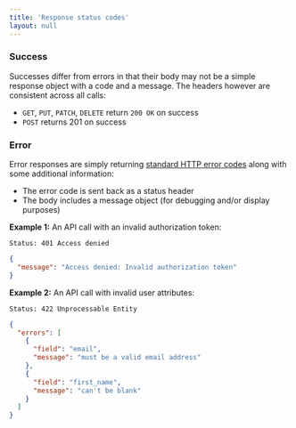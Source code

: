 ```yaml
---
title: 'Response status codes'
layout: null
---
```


### Success

Successes differ from errors in that their body may not be a simple response object with a code and a message. The headers however are consistent across all calls:

* `GET`, `PUT`, `PATCH`, `DELETE` return `200 OK` on success
* `POST` returns 201 on success

### Error

Error responses are simply returning [standard HTTP error codes](http://www.w3.org/Protocols/rfc2616/rfc2616-sec10.html) along with some additional information:

* The error code is sent back as a status header
* The body includes a message object (for debugging and/or display purposes)

**Example 1:** An API call with an invalid authorization token:

```
Status: 401 Access denied
```

``` json
{
  "message": "Access denied: Invalid authorization token"
}
```

**Example 2:** An API call with invalid user attributes:

```
Status: 422 Unprocessable Entity
```

``` json
{
  "errors": [
    {
      "field": "email",
      "message": "must be a valid email address"
    },
    {
      "field": "first_name",
      "message": "can't be blank"
    }
  ]
}
```
